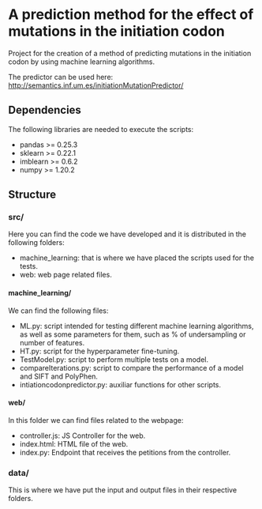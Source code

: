 # A prediction method for the effect of mutations in the initiation codon
Project for the creation of a method of predicting mutations in the initiation codon by using machine learning algorithms.

The predictor can be used here: http://semantics.inf.um.es/initiationMutationPredictor/

## Dependencies
The following libraries are needed to execute the scripts:
- pandas >= 0.25.3
- sklearn >= 0.22.1
- imblearn >= 0.6.2
- numpy >= 1.20.2

## Structure
### src/
Here you can find the code we have developed and it is distributed in the following folders:
- machine_learning: that is where we have placed the scripts used for the tests.
- web: web page related files.

#### machine_learning/
We can find the following files:
- ML.py: script intended for testing different machine learning algorithms, as well as some parameters for them, such as % of undersampling or number of features.
- HT.py: script for the hyperparameter fine-tuning.
- TestModel.py: script to perform multiple tests on a model.
- compareIterations.py: script to compare the performance of a model and SIFT and PolyPhen.
- intiationcodonpredictor.py: auxiliar functions for other scripts.

#### web/
In this folder we can find files related to the webpage:
- controller.js: JS Controller for the web.
- index.html: HTML file of the web.
- index.py: Endpoint that receives the petitions from the controller.

### data/
This is where we have put the input and output files in their respective folders. 
